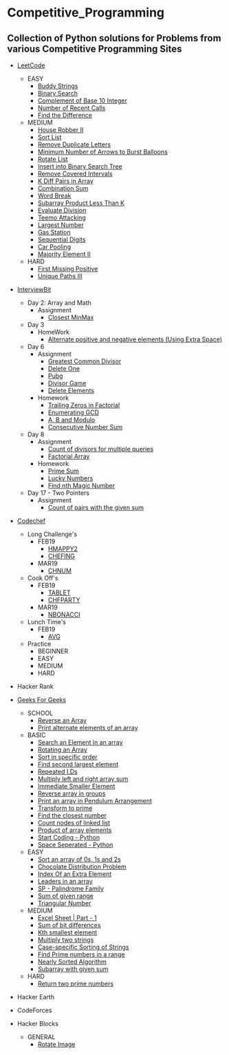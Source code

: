 # Competitive_Programming
## Collection of Python solutions for Problems from various Competitive Programming Sites

- [LeetCode](https://leetcode.com/vikasviki489/)
  + EASY
    * [Buddy Strings](https://github.com/VikasViki/Competitive_Programming/blob/master/LeetCode/Easy/Buddy%20Strings.md)
    * [Binary Search](https://github.com/VikasViki/Competitive_Programming/blob/master/LeetCode/Easy/Binary%20Search.md)
    * [Complement of Base 10 Integer](https://github.com/VikasViki/Competitive_Programming/blob/master/LeetCode/Easy/Complement%20of%20Base%2010%20Integer.md)
    * [Number of Recent Calls](https://github.com/VikasViki/Competitive_Programming/blob/master/LeetCode/Easy/Number%20of%20Recent%20Calls.md)
    * [Find the Difference](https://github.com/VikasViki/Competitive_Programming/blob/master/LeetCode/Easy/Find%20the%20Difference.md)
  + MEDIUM
    * [House Robber II](https://github.com/VikasViki/Competitive_Programming/blob/master/LeetCode/Medium/House%20Robber%20II.md)
    * [Sort List](https://github.com/VikasViki/Competitive_Programming/blob/master/LeetCode/Medium/Sort%20List.md)
    * [Remove Duplicate Letters](https://github.com/VikasViki/Competitive_Programming/blob/master/LeetCode/Medium/Remove%20Duplicate%20Letters.md)
    * [Minimum Number of Arrows to Burst Balloons](https://github.com/VikasViki/Competitive_Programming/blob/master/LeetCode/Medium/Minimum%20Number%20of%20Arrows%20to%20Burst%20Balloons.md)
    * [Rotate List](https://github.com/VikasViki/Competitive_Programming/blob/master/LeetCode/Medium/Rotate%20List.md)
    * [Insert into Binary Search Tree](https://github.com/VikasViki/Competitive_Programming/blob/master/LeetCode/Medium/Insert%20into%20a%20Binary%20Search%20Tree.md)
    * [Remove Covered Intervals](https://github.com/VikasViki/Competitive_Programming/blob/master/LeetCode/Medium/Remove%20Covered%20Intervals.md)
    * [K Diff Pairs in Array](https://github.com/VikasViki/Competitive_Programming/blob/master/LeetCode/Medium/K-diff%20Pairs%20in%20an%20Array.md)
    * [Combination Sum](https://github.com/VikasViki/Competitive_Programming/blob/master/LeetCode/Medium/Combination%20Sum.md)
    * [Word Break](https://github.com/VikasViki/Competitive_Programming/blob/master/LeetCode/Medium/Word%20Break.md)
    * [Subarray Product Less Than K](https://github.com/VikasViki/Competitive_Programming/blob/master/LeetCode/Medium/Subarray%20Product%20Less%20Than%20K.md)
    * [Evaluate Division](https://github.com/VikasViki/Competitive_Programming/blob/master/LeetCode/Medium/Evaluate%20Division.md)
    * [Teemo Attacking](https://github.com/VikasViki/Competitive_Programming/blob/master/LeetCode/Medium/Teemo%20Attacking.md)
    * [Largest Number](https://github.com/VikasViki/Competitive_Programming/blob/master/LeetCode/Medium/Largest%20Number.md)
    * [Gas Station](https://github.com/VikasViki/Competitive_Programming/blob/master/LeetCode/Medium/Gas%20Station.md)
    * [Sequential Digits](https://github.com/VikasViki/Competitive_Programming/blob/master/LeetCode/Medium/Sequential%20Digits.md)
    * [Car Pooling](https://github.com/VikasViki/Competitive_Programming/blob/master/LeetCode/Medium/Car%20Pooling.md)
    * [Majority Element II](https://github.com/VikasViki/Competitive_Programming/blob/master/LeetCode/Medium/Majority%20Element%20II.md)
  + HARD
    * [First Missing Positive](https://github.com/VikasViki/Competitive_Programming/blob/master/LeetCode/Hard/First%20Missing%20Positive.md)
    * [Unique Paths III](https://github.com/VikasViki/Competitive_Programming/blob/master/LeetCode/Hard/Unique%20Paths%20III.md)
    
- [InterviewBit](https://www.interviewbit.com/profile/vikasviki)
  + Day 2: Array and Math
    * Assignment
      - [Closest MinMax](https://github.com/VikasViki/Competitive_Programming/blob/master/InterviewBit/Day%202:%20Array%20and%20Math/Assignment/Closest%20MinMax)
  + Day 3
    * HomeWork
      - [Alternate positive and negative elements (Using Extra Space)](https://github.com/VikasViki/Competitive_Programming/blob/master/InterviewBit/Day-3/HomeWork/Alternate%20positive%20and%20negative%20elements%20(Using%20Extra%20Space))
  + Day 6
    * Assignment
      - [Greatest Common Divisor](https://github.com/VikasViki/Competitive_Programming/blob/master/InterviewBit/Day%206/Assignment/Greatest%20Common%20Divisor)
      - [Delete One](https://github.com/VikasViki/Competitive_Programming/blob/master/InterviewBit/Day%206/Assignment/Delete%20one)
      - [Pubg](https://github.com/VikasViki/Competitive_Programming/blob/master/InterviewBit/Day%206/Assignment/Pubg)
      - [Divisor Game](https://github.com/VikasViki/Competitive_Programming/blob/master/InterviewBit/Day%206/Assignment/Divisor%20Game)
      - [Delete Elements](https://github.com/VikasViki/Competitive_Programming/blob/master/InterviewBit/Day%206/Assignment/Delete%20Elements)
    * Homework
      - [Trailing Zeros in Factorial](https://github.com/VikasViki/Competitive_Programming/blob/master/InterviewBit/Day%206/Homework/Trailing%20Zeros%20in%20Factorial)
      - [Enumerating GCD](https://github.com/VikasViki/Competitive_Programming/blob/master/InterviewBit/Day%206/Homework/Enumerating%20GCD)
      - [A, B and Modulo](https://github.com/VikasViki/Competitive_Programming/blob/master/InterviewBit/Day%206/Homework/A%2C%20B%20and%20Modulo)
      - [Consecutive Number Sum](https://github.com/VikasViki/Competitive_Programming/blob/master/InterviewBit/Day%206/Homework/Consecutive%20Number%20Sum)
   + Day 8
     * Assignment
       - [Count of divisors for multiple queries](https://github.com/VikasViki/Competitive_Programming/blob/master/InterviewBit/Day%208/Assignment/Count%20of%20divisors%20for%20multiple%20queries)
       - [Factorial Array](https://github.com/VikasViki/Competitive_Programming/blob/master/InterviewBit/Day%208/Assignment/Factorial%20Array)
     * Homework
       - [Prime Sum](https://github.com/VikasViki/Competitive_Programming/blob/master/InterviewBit/Day%208/Homework/Prime%20Sum)
       - [Lucky Numbers](https://github.com/VikasViki/Competitive_Programming/blob/master/InterviewBit/Day%208/Homework/Lucky%20Numbers)
       - [Find nth Magic Number](https://github.com/VikasViki/Competitive_Programming/blob/master/InterviewBit/Day%208/Homework/Find%20nth%20Magic%20%20Number)
    + Day 17 - Two Pointers
      * Assignment
        - [Count of pairs with the given sum](https://github.com/VikasViki/Competitive_Programming/blob/master/InterviewBit/Day%2017%20:%20Two%20Pointers/Assignment/Count%20of%20pairs%20with%20the%20given%20sum)
        
- [Codechef](https://www.codechef.com/users/vikasviki)
  + Long Challenge's
    * FEB19
      - [HMAPPY2](https://github.com/VikasViki/Competitive_Programming/blob/master/Codechef/Long_Challenge/FEB19/HMAPPY2.py)
      - [CHEFING](https://github.com/VikasViki/Competitive_Programming/blob/master/Codechef/Long_Challenge/FEB19/CHEFING.py)
    * MAR19
      - [CHNUM](https://github.com/VikasViki/Competitive_Programming/blob/master/Codechef/Long_Challenge/MAR19/CHNUM.py)
  + Cook Off's
    * FEB19
      - [TABLET](https://github.com/VikasViki/Competitive_Programming/blob/master/Codechef/Cook-Off/FEB19/TABLET.py)
      - [CHFPARTY](https://github.com/VikasViki/Competitive_Programming/blob/master/Codechef/Cook-Off/FEB19/CHFPARTY.py)
    * MAR19
      - [NBONACCI](https://github.com/VikasViki/Competitive_Programming/blob/master/Codechef/Cook-Off/MAR19/NBONACCI.py)
  + Lunch Time's 
    * FEB19
      - [AVG](https://github.com/VikasViki/Competitive_Programming/blob/master/Codechef/Lunch_Time/FEB19/AVG.py)
  + Practice
    * BEGINNER
    * EASY
    * MEDIUM
    * HARD
    
- Hacker Rank
- [Geeks For Geeks](https://auth.geeksforgeeks.org/user/VikasViki/)
  + SCHOOL
    * [Reverse an Array](https://github.com/VikasViki/Competitive_Programming/blob/master/Geeks%20For%20Geeks/SCHOOL/Reverse%20an%20Array.py)
    * [Print alternate elements of an array](https://github.com/VikasViki/Competitive_Programming/blob/master/Geeks%20For%20Geeks/SCHOOL/Print%20alternate%20elements%20of%20an%20array.py)
  + BASIC
    * [Search an Element in an array](https://github.com/VikasViki/Competitive_Programming/blob/master/Geeks%20For%20Geeks/BASIC/Search%20an%20Element%20in%20an%20array.py)
    * [Rotating an Array](https://github.com/VikasViki/Competitive_Programming/blob/master/Geeks%20For%20Geeks/BASIC/Rotating%20an%20Array.py)
    * [Sort in specific order](https://github.com/VikasViki/Competitive_Programming/blob/master/Geeks%20For%20Geeks/BASIC/Sort%20in%20specific%20order.py)
    * [Find second largest element](https://github.com/VikasViki/Competitive_Programming/blob/master/Geeks%20For%20Geeks/BASIC/Find%20second%20largest%20element.py)
    * [Repeated I.Ds](https://github.com/VikasViki/Competitive_Programming/blob/master/Geeks%20For%20Geeks/BASIC/Repeated%20I.Ds.py)
    * [Multiply left and right array sum](https://github.com/VikasViki/Competitive_Programming/blob/master/Geeks%20For%20Geeks/BASIC/Multiply%20left%20and%20right%20array%20sum.py)
    * [Immediate Smaller Element](https://github.com/VikasViki/Competitive_Programming/blob/master/Geeks%20For%20Geeks/BASIC/Immediate%20Smaller%20Element.py)
    * [Reverse array in groups](https://github.com/VikasViki/Competitive_Programming/blob/master/Geeks%20For%20Geeks/BASIC/Reverse%20array%20in%20groups.py)
    * [Print an array in Pendulum Arrangement](https://github.com/VikasViki/Competitive_Programming/blob/master/Geeks%20For%20Geeks/BASIC/Print%20an%20array%20in%20Pendulum%20Arrangement.py)
    * [Transform to prime](https://github.com/VikasViki/Competitive_Programming/blob/master/Geeks%20For%20Geeks/BASIC/Transform%20to%20prime.py)
    * [Find the closest number](https://github.com/VikasViki/Competitive_Programming/blob/master/Geeks%20For%20Geeks/BASIC/Find%20the%20closest%20number.py)
    * [Count nodes of linked list](https://github.com/VikasViki/Competitive_Programming/blob/master/Geeks%20For%20Geeks/BASIC/Count%20nodes%20of%20linked%20list.py)
    * [Product of array elements](https://github.com/VikasViki/Competitive_Programming/blob/master/Geeks%20For%20Geeks/BASIC/Product%20of%20array%20elements.py)
    * [Start Coding - Python](https://github.com/VikasViki/Competitive_Programming/blob/master/Geeks%20For%20Geeks/BASIC/Start%20Coding%20-%20Python.py)
    * [Space Seperated - Python](https://github.com/VikasViki/Competitive_Programming/blob/master/Geeks%20For%20Geeks/BASIC/Space%20Seperated%20-%20Python.py)
  + EASY
    * [Sort an array of 0s, 1s and 2s](https://github.com/VikasViki/Competitive_Programming/blob/master/Geeks%20For%20Geeks/EASY/Sort%20an%20array%20of%200s%2C%201s%20and%202s.py)
    * [Chocolate Distribution Problem](https://github.com/VikasViki/Competitive_Programming/blob/master/Geeks%20For%20Geeks/EASY/Chocolate%20Distribution%20Problem.py)
    * [Index Of an Extra Element](https://github.com/VikasViki/Competitive_Programming/blob/master/Geeks%20For%20Geeks/EASY/Index%20Of%20an%20Extra%20Element.py)
    * [Leaders in an array](https://github.com/VikasViki/Competitive_Programming/blob/master/Geeks%20For%20Geeks/EASY/Leaders%20in%20an%20array.py)
    * [SP - Palindrome Family](https://github.com/VikasViki/Competitive_Programming/blob/master/Geeks%20For%20Geeks/EASY/SP%20-%20Palindrome%20Family.py)
    * [Sum of given range](https://github.com/VikasViki/Competitive_Programming/blob/master/Geeks%20For%20Geeks/EASY/Sum%20of%20given%20range.py)
    * [Triangular Number](https://github.com/VikasViki/Competitive_Programming/blob/master/Geeks%20For%20Geeks/EASY/Triangular%20Number.py)
  + MEDIUM
    * [Excel Sheet | Part - 1](https://github.com/VikasViki/Competitive_Programming/blob/master/Geeks%20For%20Geeks/MEDIUM/Excel%20Sheet%20%7C%20Part%20-%201.py)
    * [Sum of bit differences](https://github.com/VikasViki/Competitive_Programming/blob/master/Geeks%20For%20Geeks/MEDIUM/Sum%20of%20bit%20differences.py)
    * [Kth smallest element](https://github.com/VikasViki/Competitive_Programming/blob/master/Geeks%20For%20Geeks/MEDIUM/Kth%20smallest%20element.py)
    * [Multiply two strings](https://github.com/VikasViki/Competitive_Programming/blob/master/Geeks%20For%20Geeks/MEDIUM/Multiply%20two%20strings.py)
    * [Case-specific Sorting of Strings](https://github.com/VikasViki/Competitive_Programming/blob/master/Geeks%20For%20Geeks/MEDIUM/Case-specific%20Sorting%20of%20Strings.py)
    * [Find Prime numbers in a range](https://github.com/VikasViki/Competitive_Programming/blob/master/Geeks%20For%20Geeks/MEDIUM/Find%20Prime%20numbers%20in%20a%20range.py)
    * [Nearly Sorted Algorithm](https://github.com/VikasViki/Competitive_Programming/blob/master/Geeks%20For%20Geeks/MEDIUM/Nearly%20Sorted%20Algorithm.py)
    * [Subarray with given sum](https://github.com/VikasViki/Competitive_Programming/blob/master/Geeks%20For%20Geeks/EASY/Subarray%20with%20given%20sum.py)
  + HARD
    * [Return two prime numbers](https://github.com/VikasViki/Competitive_Programming/blob/master/Geeks%20For%20Geeks/HARD/Return%20two%20prime%20numbers.py)
    
- Hacker Earth

- CodeForces

- Hacker Blocks
  + GENERAL
    * [Rotate Image](https://github.com/VikasViki/Competitive_Programming/blob/master/Hacker%20Blocks/GENERAL/Rotate%20Image) 
 

